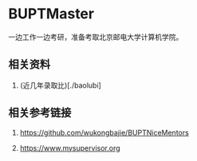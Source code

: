 # BUPTMaster
一边工作一边考研，准备考取北京邮电大学计算机学院。

## 相关资料

1. (近几年录取比)[./baolubi]
## 相关参考链接

1. https://github.com/wukongbajie/BUPTNiceMentors

2. https://www.mysupervisor.org
